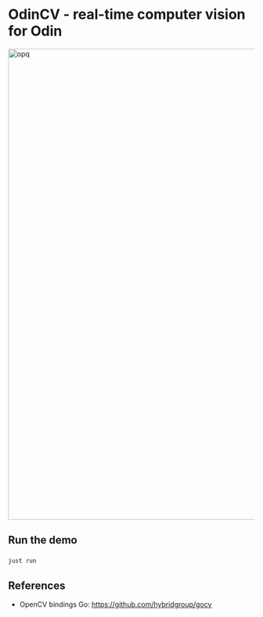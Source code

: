 # OdinCV - real-time computer vision for Odin

<img src="opq.png" alt="opq" width="960">

## Run the demo

### 

```bash
just run
```

## References
- OpenCV bindings Go: https://github.com/hybridgroup/gocv